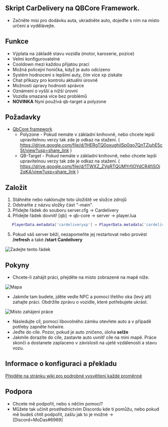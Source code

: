 ## Skript CarDelivery na QBCore Framework. ##

- Začněte misi pro dodávku auta, ukradněte auto, dojeďte s ním na místo určení a vydělávejte.

## Funkce ##

- Výplata na základě stavu vozidla (motor, karoserie, pozice)
- Velmi konfigurovatelné
- Cooldown mezi každou přijatou prací
- Možná policejní honička, když je auto odcizeno
- Systém hodnocení s lepšími auty, čím více xp získáte
- Chat příkazy pro kontrolu aktuální úrovně
- Možnosti úpravy hodnosti správce
- Oznámení o vyšší a nižší úrovni
- Vozidla smazaná více bez problémů
- **NOVINKA** Nyní používá qb-target a polyzone

## Požadavky ##

- [QbCore framework](https://github.com/qbcore-framework)
  - Polyzone - Pokud nemáte v základní knihovně, nebo chcete lepší upravitelnou verzy tak zde je odkaz na stažení. ( https://drive.google.com/file/d/1HERgTQ0oxughilSp0qo7QnTZjuhE5cSt/view?usp=share_link )
  - QB-Target - Pokud nemáte v základní knihovně, nebo chcete lepší upravitelnou verzy tak zde je odkaz na stažení. ( https://drive.google.com/file/d/1TWXZ_ZVgRTQUMYrfiOYdCR4fiSOj2qK4/view?usp=share_link )

## Založit ##

1. Stáhněte nebo naklonujte toto úložiště ve složce zdrojů
2. Odstraňte z názvu složky část "-main".
3. Přidejte řádek do souboru server.cfg -> Cardelivery
4. Přidejte řádek dovnitř [qb] -> qb-core -> server -> player.lua

``` Lua
   PlayerData.metadata['cardeliveryxp'] = PlayerData.metadata['cardeliveryxp'] nebo 0
```

5. Pokud váš server běží, nezapomeňte jej restartovat nebo provést **/refresh** a také **/start Cardelivery**

![Zadejte tento řádek](https://i.imgur.com/hae5hLd.png)

## Pokyny ##

- Chcete-li zahájit práci, přejděte na místo zobrazené na mapě níže.

![Mapa](https://i.imgur.com/4xeQvGS.png)

- Jakmile tam budete, jděte vedle NPC a pomocí třetího oka (levý alt) zahajte práci. Obdržíte zprávu o vozidle, které potřebujete ukrást.

![Místo zahájení práce](https://i.imgur.com/b4coTdR.png)

- Následujte cíl, pomocí libovolného zámku otevřete auto a v případě potřeby zapněte hotwire.
- Jeďte do cíle. Pozor, pokud je auto zničeno, úloha **selže**
- Jakmile dorazíte do cíle, zastavte auto uvnitř cíle na mini mapě. Práce skončí a dostanete zaplaceno v závislosti na ujeté vzdálenosti a stavu vozu.

## Informace o konfiguraci a překladu ##

[Přejděte na stránku wiki pro podrobné vysvětlení každé proměnné](https://github.com/00MoDas00/Cardelivery-QBCORE/wiki)

## Podpora ##

- Chcete mě podpořit, nebo s něčím pomoci? 
- Můžete tak učinit prostřednictvím Discordu kde ti pomůžu, nebo pokud mě budeš chtít podpořit, zašlu jak to je možné -> [Discord=MoDas#6969]
